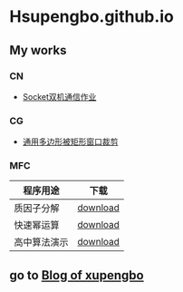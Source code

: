 # Hsupengbo.github.io
## My works

### CN
  + [Socket双机通信作业](./CN/socket-app.md)

### CG
  + [通用多边形被矩形窗口裁剪](https://hsupengbo.github.io/CG/多边形被矩形窗口裁剪.exe)
  
### MFC
  
   | 程序用途 | 下载  |
   |---|---| 
   | 质因子分解   | [download](https://hsupengbo.github.io/MFCs/AlgorithmDemo.exe) | 
   | 快速幂运算   | [download](https://hsupengbo.github.io/MFCs/QuickPow.exe) | 
   | 高中算法演示 | [download](https://hsupengbo.github.io/MFCs/PrimeFactorization.exe) | 


## go to [Blog of xupengbo](https://blog.xupengbo.online)
